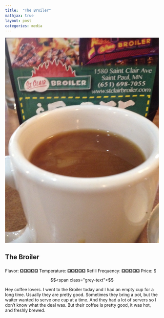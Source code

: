 ```yaml
---
title:  "The Broiler"
mathjax: true
layout: post
categories: media
---
```


![Broiler](/assets/images/broiler.JPG)


## The Broiler

Flavor:             &#9982;&#9982;&#9982;<span class="grey-text">&#9982;&#9982;</span>
Temperature:        &#9982;&#9982;&#9982;<span class="grey-text">&#9982;&#9982;</span>
Refill Frequency:   &#9982;&#9982;<span class="grey-text">&#9982;&#9982;&#9982;</span>
Price:              $$$<span class="grey-text">$$</span>

Hey coffee lovers. I went to the Broiler today and I had an empty cup for a long time. Usually they are pretty good. Sometimes they bring a pot, but the waiter wanted to serve one cup at a time. And they had a lot of servers so I don’t know what the deal was. But their coffee is pretty good, it was hot, and freshly brewed.